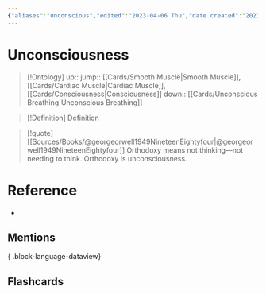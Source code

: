 ```yaml
---
{"aliases":"unconscious","edited":"2023-04-06 Thu","date created":"2023-03-13 Mon","dg-publish":true,"permalink":"/cards/unconsciousness/","dgPassFrontmatter":true}
---
```


# Unconsciousness

> [!Ontology]
> up:: 
> jump:: [[Cards/Smooth Muscle\|Smooth Muscle]], [[Cards/Cardiac Muscle\|Cardiac Muscle]], [[Cards/Consciousness\|Consciousness]]
> down:: [[Cards/Unconscious Breathing\|Unconscious Breathing]]

> [!Definition] Definition

> [!quote] [[Sources/Books/@georgeorwell1949NineteenEightyfour\|@georgeorwell1949NineteenEightyfour]]
> Orthodoxy means not thinking—not needing to think. Orthodoxy is unconsciousness.

# Reference

- 

## Mentions


{ .block-language-dataview}

## Flashcards